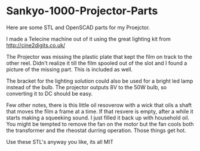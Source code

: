 # Sankyo-1000-Projector-Parts
Here are some STL and OpenSCAD parts for my Proejctor.

I made a Telecine machine out of it using the great lighting kit from http://cine2digits.co.uk/

The Projector was missing the plastic plate that kept the film on track to the other reel.  Didn't realize it till the film spooled out of the slot and I found a picture of the missing part.  This is included as well.

The bracket for the lighting solution could also be used for a bright led lamp instead of the bulb.  The projector outputs 8V to the 50W bulb, so converting it to DC should be easy.

Few other notes, there is this little oil resoverow with a wick that oils a shaft that moves the film a frame at a time.  If that resvere is empty, after a while it starts making a squeeking sound.  I just filled it back up with household oil.  You might be tempted to remove the fan on the motor but the fan cools both the transformer and the rheostat durring operation.  Those things get hot.

Use these STL's anyway you like, its all MIT
